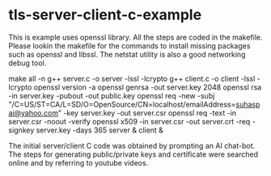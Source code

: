 # tls-server-client-c-example
This is example uses openssl library.
All the steps are coded in the makefile. 
Please lookin the makefile for the commands to install missing packages 
such as openssl and libssl. The netstat utility is also a good networking debug tool. 

make all -n
g++ server.c -o server -lssl -lcrypto
g++ client.c -o client -lssl -lcrypto
openssl version -a
openssl genrsa -out server.key 2048 
openssl rsa -in server.key -pubout -out public.key
openssl req -new -subj "/C=US/ST=CA/L=SD/O=OpenSource/CN=localhost/emailAddress=suhaspai@yahoo.com" -key server.key -out server.csr
openssl req -text -in server.csr -noout -verify
openssl x509 -in server.csr -out server.crt -req -signkey server.key -days 365
server &
client &

The initial server/client C code was obtained by prompting an AI chat-bot. The steps for generating
public/private keys and certificate were searched online and by referring to youtube videos.

